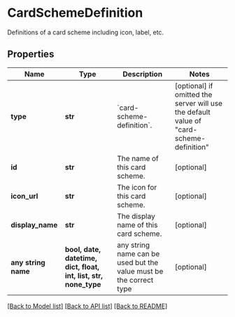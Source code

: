 # CardSchemeDefinition

Definitions of a card scheme including icon, label, etc.

## Properties
Name | Type | Description | Notes
------------ | ------------- | ------------- | -------------
**type** | **str** | &#x60;card-scheme-definition&#x60;. | [optional]  if omitted the server will use the default value of "card-scheme-definition"
**id** | **str** | The name of this card scheme. | [optional] 
**icon_url** | **str** | The icon for this card scheme. | [optional] 
**display_name** | **str** | The display name of this card scheme. | [optional] 
**any string name** | **bool, date, datetime, dict, float, int, list, str, none_type** | any string name can be used but the value must be the correct type | [optional]

[[Back to Model list]](../README.md#documentation-for-models) [[Back to API list]](../README.md#documentation-for-api-endpoints) [[Back to README]](../README.md)


